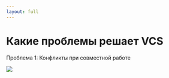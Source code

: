 ```yaml
---
layout: full
---
```


# Какие проблемы решает VCS
Проблема 1: Конфликты при совместной работе

![](/images/write-book-airplane-flight.png)
